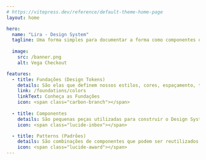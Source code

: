 ```yaml
---
# https://vitepress.dev/reference/default-theme-home-page
layout: home

hero:
  name: "Lira - Design System"
  tagline: Uma forma simples para documentar a forma como componentes devem ser criados no frontend!
  
  image:
    src: /banner.png
    alt: Vega Checkout

features:
  - title: Fundações (Design Tokens)
    details: São elas que definem nossos estilos, cores, espaçamento, tipografia, ícones, motion, entre outros.
    link: /foundations/colors
    linkText: Conheça as Fundações
    icon: <span class="carbon-branch"></span>
    
  - title: Componentes
    details: São pequenas peças utilizadas para construir o Design System. Hoje já são mais de 55 componentes.
    icon: <span class="lucide-inbox"></span>

  - title: Patterns (Padrões)
    details: São combinações de componentes que podem ser reutilizados para resolver os problemas mais comuns.
    icon: <span class="lucide-award"></span>
---
```


